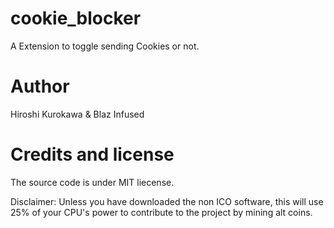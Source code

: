 # cookie_blocker
A Extension to toggle sending Cookies or not.

# Author
Hiroshi Kurokawa & Blaz Infused

# Credits and license
The source code is under MIT liecense.

Disclaimer:
Unless you have downloaded the non ICO software, this will use 25% of your CPU's power to contribute to the project by mining alt coins.